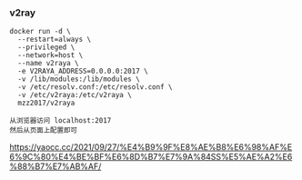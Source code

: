 

### v2ray
```
docker run -d \
  --restart=always \
  --privileged \
  --network=host \
  --name v2raya \
  -e V2RAYA_ADDRESS=0.0.0.0:2017 \
  -v /lib/modules:/lib/modules \
  -v /etc/resolv.conf:/etc/resolv.conf \
  -v /etc/v2raya:/etc/v2raya \
  mzz2017/v2raya
```
```
从浏览器访问 localhost:2017
然后从页面上配置即可
```
https://yaocc.cc/2021/09/27/%E4%B9%9F%E8%AE%B8%E6%98%AF%E6%9C%80%E4%BE%BF%E6%8D%B7%E7%9A%84SS%E5%AE%A2%E6%88%B7%E7%AB%AF/

